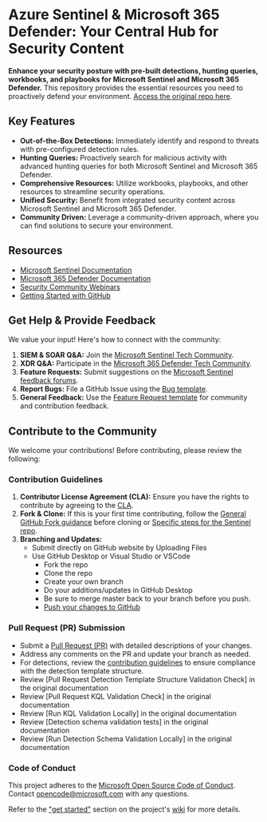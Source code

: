 # Azure Sentinel & Microsoft 365 Defender: Your Central Hub for Security Content

**Enhance your security posture with pre-built detections, hunting queries, workbooks, and playbooks for Microsoft Sentinel and Microsoft 365 Defender.** This repository provides the essential resources you need to proactively defend your environment. [Access the original repo here](https://github.com/Azure/Azure-Sentinel).

## Key Features

*   **Out-of-the-Box Detections:** Immediately identify and respond to threats with pre-configured detection rules.
*   **Hunting Queries:** Proactively search for malicious activity with advanced hunting queries for both Microsoft Sentinel and Microsoft 365 Defender.
*   **Comprehensive Resources:** Utilize workbooks, playbooks, and other resources to streamline security operations.
*   **Unified Security:** Benefit from integrated security content across Microsoft Sentinel and Microsoft 365 Defender.
*   **Community Driven:** Leverage a community-driven approach, where you can find solutions to secure your environment.

## Resources

*   [Microsoft Sentinel Documentation](https://go.microsoft.com/fwlink/?linkid=2073774&clcid=0x409)
*   [Microsoft 365 Defender Documentation](https://docs.microsoft.com/microsoft-365/security/defender/microsoft-365-defender?view=o365-worldwide)
*   [Security Community Webinars](https://aka.ms/securitywebinars)
*   [Getting Started with GitHub](https://help.github.com/en#dotcom)

## Get Help & Provide Feedback

We value your input! Here's how to connect with the community:

1.  **SIEM & SOAR Q&A:** Join the [Microsoft Sentinel Tech Community](https://techcommunity.microsoft.com/t5/microsoft-sentinel/bd-p/MicrosoftSentinel).
2.  **XDR Q&A:** Participate in the [Microsoft 365 Defender Tech Community](https://techcommunity.microsoft.com/t5/microsoft-365-defender/bd-p/MicrosoftThreatProtection).
3.  **Feature Requests:** Submit suggestions on the [Microsoft Sentinel feedback forums](https://feedback.azure.com/d365community/forum/37638d17-0625-ec11-b6e6-000d3a4f07b8).
4.  **Report Bugs:** File a GitHub Issue using the [Bug template](https://github.com/Azure/Azure-Sentinel/issues/new?assignees=&labels=&template=bug_report.md&title=).
5.  **General Feedback:** Use the [Feature Request template](https://github.com/Azure/Azure-Sentinel/issues/new?assignees=&labels=&template=feature_request.md&title=) for community and contribution feedback.

## Contribute to the Community

We welcome your contributions! Before contributing, please review the following:

### Contribution Guidelines

1.  **Contributor License Agreement (CLA):** Ensure you have the rights to contribute by agreeing to the [CLA](https://cla.microsoft.com).
2.  **Fork & Clone:** If this is your first time contributing, follow the [General GitHub Fork guidance](https://docs.github.com/github/getting-started-with-github/fork-a-repo) before cloning or [Specific steps for the Sentinel repo](https://github.com/Azure/Azure-Sentinel/blob/master/GettingStarted.md).
3.  **Branching and Updates:** 
    *   Submit directly on GitHub website by Uploading Files
    *   Use GitHub Desktop or Visual Studio or VSCode
        *   Fork the repo
        *   Clone the repo
        *   Create your own branch
        *   Do your additions/updates in GitHub Desktop
        *   Be sure to merge master back to your branch before you push. 
        *   [Push your changes to GitHub](https://help.github.com/en/github/using-git/pushing-commits-to-a-remote-repository)

### Pull Request (PR) Submission

*   Submit a [Pull Request (PR)](https://help.github.com/en/github/collaborating-with-issues-and-pull-requests/about-pull-requests) with detailed descriptions of your changes.
*   Address any comments on the PR and update your branch as needed.
*   For detections, review the [contribution guidelines](https://github.com/Azure/Azure-Sentinel/wiki/Contribute-to-Sentinel-GitHub-Community-of-Queries#now-onto-the-how) to ensure compliance with the detection template structure.
*   Review [Pull Request Detection Template Structure Validation Check] in the original documentation
*   Review [Pull Request KQL Validation Check] in the original documentation
*   Review [Run KQL Validation Locally] in the original documentation
*   Review [Detection schema validation tests] in the original documentation
*   Review [Run Detection Schema Validation Locally] in the original documentation

### Code of Conduct

This project adheres to the [Microsoft Open Source Code of Conduct](https://opensource.microsoft.com/codeofconduct/). Contact [opencode@microsoft.com](mailto:opencode@microsoft.com) with any questions.

Refer to the ["get started"](https://github.com/Azure/Azure-Sentinel/wiki#get-started) section on the project's [wiki](https://aka.ms/threathunters) for more details.